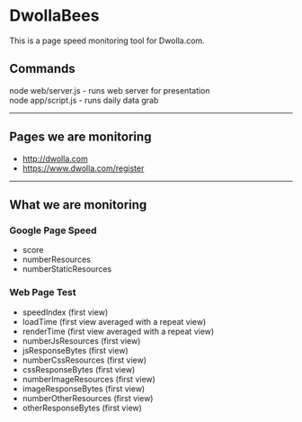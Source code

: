 # DwollaBees

This is a page speed monitoring tool for Dwolla.com.

## Commands
node web/server.js - runs web server for presentation  
node app/script.js - runs daily data grab  

* * *

## Pages we are monitoring
* http://dwolla.com
* https://www.dwolla.com/register

* * *

## What we are monitoring

### Google Page Speed
* score 
* numberResources
* numberStaticResources

### Web Page Test
* speedIndex (first view)
* loadTime (first view averaged with a repeat view)
* renderTime (first view averaged with a repeat view)
* numberJsResources (first view)
* jsResponseBytes (first view)
* numberCssResources (first view)
* cssResponseBytes (first view)
* numberImageResources (first view)
* imageResponseBytes (first view)
* numberOtherResources (first view)
* otherResponseBytes (first view)
